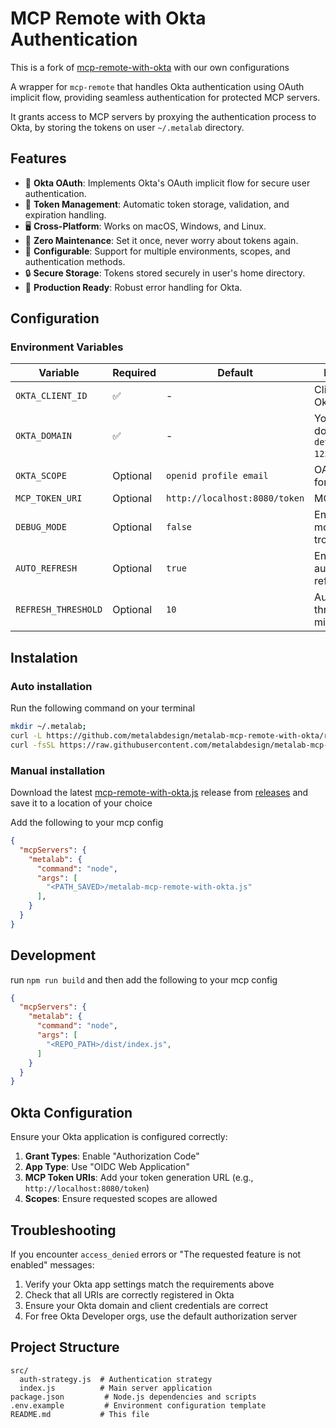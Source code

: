 # MCP Remote with Okta Authentication

This is a fork of [mcp-remote-with-okta](https://github.com/adobe-rnd/mcp-remote-with-okta) with our own configurations

A wrapper for `mcp-remote` that handles Okta authentication using OAuth implicit flow, providing seamless authentication for protected MCP servers.

It grants access to MCP servers by proxying the authentication process to Okta, by storing the tokens on user `~/.metalab` directory.

## Features

- 🔐 **Okta OAuth**: Implements Okta's OAuth implicit flow for secure user authentication.
- 🔄 **Token Management**: Automatic token storage, validation, and expiration handling.
- 🖥️ **Cross-Platform**: Works on macOS, Windows, and Linux.
- 🚀 **Zero Maintenance**: Set it once, never worry about tokens again.
- 🔧 **Configurable**: Support for multiple environments, scopes, and authentication methods.
- 🔒 **Secure Storage**: Tokens stored securely in user's home directory.
- 🎯 **Production Ready**: Robust error handling for Okta.

## Configuration

### Environment Variables

| Variable | Required | Default | Description |
|----------|----------|---------|-------------|
| `OKTA_CLIENT_ID` | ✅ | - | Client ID for Okta |
| `OKTA_DOMAIN` | ✅ | - | Your Okta domain (e.g., `dev-12345.okta.com`) |
| `OKTA_SCOPE` | Optional | `openid profile email` | OAuth scope for Okta |
| `MCP_TOKEN_URI` | Optional | `http://localhost:8080/token` | MCP token URL |
| `DEBUG_MODE` | Optional | `false` | Enable debug mode for troubleshooting |
| `AUTO_REFRESH` | Optional | `true` | Enable automatic token refresh |
| `REFRESH_THRESHOLD` | Optional | `10` | Auto-refresh threshold in minutes |

## Instalation

### Auto installation

Run the following command on your terminal

```bash
mkdir ~/.metalab;
curl -L https://github.com/metalabdesign/metalab-mcp-remote-with-okta/releases/latest/download/metalab-mcp-remote-with-okta.js -o ~/.metalab/metalab-mcp-remote-with-okta.js
curl -fsSL https://raw.githubusercontent.com/metalabdesign/metalab-mcp-remote-with-okta/main/install.js | node
```

### Manual installation

Download the latest [mcp-remote-with-okta.js](https://github.com/metalabdesign/metalab-mcp-remote-with-okta/releases/latest/download/metalab-mcp-remote-with-okta.js) release from [releases](https://github.com/metalabdesign/metalab-mcp-remote-with-okta/releases) and save it to a location of your choice

Add the following to your mcp config

```json
{
  "mcpServers": {
    "metalab": {
      "command": "node",
      "args": [
        "<PATH_SAVED>/metalab-mcp-remote-with-okta.js"
      ],
    }
  }
}
```

## Development

run `npm run build` and then add the following to your mcp config

```json
{
  "mcpServers": {
    "metalab": {
      "command": "node",
      "args": [
        "<REPO_PATH>/dist/index.js",
      ]
    }
  }
}
```


## Okta Configuration

Ensure your Okta application is configured correctly:

1. **Grant Types**: Enable "Authorization Code"
2. **App Type**: Use "OIDC Web Application"
3. **MCP Token URIs**: Add your token generation URL (e.g., `http://localhost:8080/token`)
4. **Scopes**: Ensure requested scopes are allowed

## Troubleshooting

If you encounter `access_denied` errors or "The requested feature is not enabled" messages:

1. Verify your Okta app settings match the requirements above
2. Check that all URIs are correctly registered in Okta
3. Ensure your Okta domain and client credentials are correct
4. For free Okta Developer orgs, use the default authorization server

## Project Structure

```
src/
  auth-strategy.js  # Authentication strategy
  index.js          # Main server application
package.json         # Node.js dependencies and scripts
.env.example         # Environment configuration template
README.md           # This file
```
